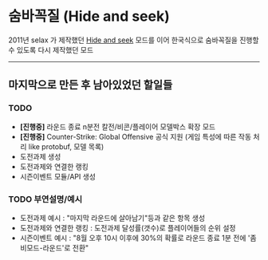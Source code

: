 # 숨바꼭질 (Hide and seek)

2011년 selax 가 제작했던 [Hide and seek](https://forums.alliedmods.net/showthread.php?p=1158242) 모드를 이어 한국식으로 숨바꼭질을 진행할 수 있도록 다시 제작했던 모드

---
## 마지막으로 만든 후 남아있었던 할일들

### TODO ###

* **[진행중]** 라운드 종료 n분전 칼전/비콘/플레이어 모델박스 확장 모드
* **[진행중]** Counter-Strike: Global Offensive 공식 지원 (게임 특성에 따른 작동 처리 like protobuf, 모델 목록)
* 도전과제 생성
* 도전과제와 연결한 랭킹
* 시즌이벤트 모듈/API 생성

### TODO 부연설명/예시 ###

* 도전과제 예시 : "마지막 라운드에 살아남기"등과 같은 항목 생성
* 도전과제와 연결한 랭킹 : 도전과제 달성률(갯수)로 플레이어들의 순위 설정
* 시즌이벤트 예시 : "8월 오후 10시 이후에 30%의 확률로 라운드 종료 1분 전에 '좀비모드-라운드'로 전환"
